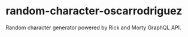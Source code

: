 # random-character-oscarrodriguez
Random character generator powered by Rick and Morty GraphQL API.
